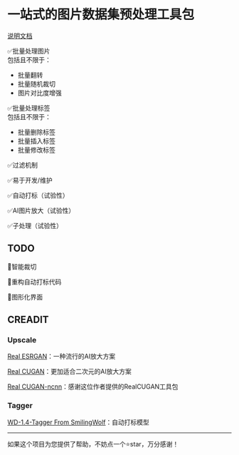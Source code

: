 # 一站式的图片数据集预处理工具包

[说明文档](https://github.com/waterminer/SD-DatasetProcessor/blob/preview/doc/doc_cn.md)

✅批量处理图片  
包括且不限于：

* 批量翻转
* 批量随机裁切
* 图片对比度增强

✅批量处理标签  
包括且不限于：

* 批量删除标签
* 批量插入标签
* 批量修改标签

✅过滤机制

✅易于开发/维护

✅自动打标（试验性）

✅AI图片放大（试验性）

✅子处理（试验性）

## TODO

🚧智能裁切

🚧重构自动打标代码

🚧图形化界面

## CREADIT

### Upscale

[Real ESRGAN](https://github.com/xinntao/Real-ESRGAN/)：一种流行的AI放大方案

[Real CUGAN](https://github.com/bilibili/ailab/tree/main/Real-CUGAN)：更加适合二次元的AI放大方案

[Real CUGAN-ncnn](https://github.com/Tohrusky/realcugan-ncnn-py)：感谢这位作者提供的RealCUGAN工具包

### Tagger

[WD-1.4-Tagger From SmilingWolf](https://huggingface.co/SmilingWolf)：自动打标模型

---
如果这个项目为您提供了帮助，不妨点一个⭐star，万分感谢！
